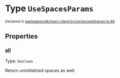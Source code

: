 # Type `UseSpacesParams`
<sub>Declared in [packages/sdk/react-client/src/echo/useSpaces.ts:49](https://github.com/dxos/dxos/blob/ce1e5d079/packages/sdk/react-client/src/echo/useSpaces.ts#L49)</sub>




## Properties
### [all](https://github.com/dxos/dxos/blob/ce1e5d079/packages/sdk/react-client/src/echo/useSpaces.ts#L53)
Type: <code>boolean</code>

Return uninitialized spaces as well.



